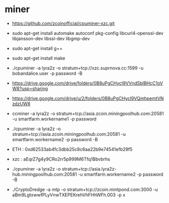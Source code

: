# miner
  - https://github.com/zcoinofficial/cpuminer-xzc.git
  - sudo apt-get install automake autoconf pkg-config libcurl4-openssl-dev libjansson-dev libssl-dev libgmp-dev
  - sudo apt-get install g++
  - sudo apt-get install make
  - ./cpuminer -a lyra2z -o stratum+tcp://xzc.suprnova.cc:1599 -u bobandalice.user -p password -B
  - https://drive.google.com/drive/folders/0B8uPgCHycI9VVndSblBHcC1oVW8?usp=sharing
  - https://drive.google.com/drive/u/2/folders/0B8uPgCHycI9VQmhpemtVNzdzUW8
  - ccminer -a lyra2z -o stratum+tcp://asia.zcoin.miningpoolhub.com:20581 -u smartfarm.workername1 -p password
  - ./cpuminer -a lyra2z -o stratum+tcp://asia.zcoin.miningpoolhub.com:20581 -u smartfarm.workername2 -p password -B
  - ETH : 0xd62533ab4fc3dbb25c8c6aa22b9e74541efb29f5
  - xzc : aEqrZ7g4y9CRo2rr5p999M6Tfq1Bbvbrhs
  - ./cpuminer -a lyra2z -o stratum+tcp://asia.lyra2z-hub.miningpoolhub.com:20581 -u smartfarm.workername2 -p password -B


- ./CryptoDredge -a mtp -o stratum+tcp://zcoin.mintpond.com:3000 -u aBm9LgtxwwfPLyVnwTXEPEKrehVhFHhWFh.003 -p x

